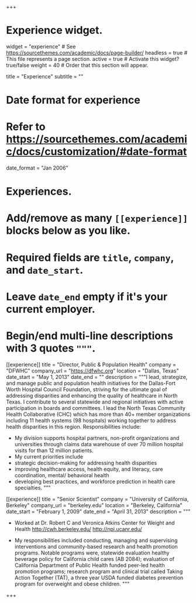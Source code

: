 +++
# Experience widget.
widget = "experience"  # See https://sourcethemes.com/academic/docs/page-builder/
headless = true  # This file represents a page section.
active = true  # Activate this widget? true/false
weight = 40  # Order that this section will appear.

title = "Experience"
subtitle = ""

# Date format for experience
#   Refer to https://sourcethemes.com/academic/docs/customization/#date-format
date_format = "Jan 2006"

# Experiences.
#   Add/remove as many `[[experience]]` blocks below as you like.
#   Required fields are `title`, `company`, and `date_start`.
#   Leave `date_end` empty if it's your current employer.
#   Begin/end multi-line descriptions with 3 quotes `"""`.
[[experience]]
  title = "Director, Public & Population Health"
  company = "DFWHC"
  company_url = "https://dfwhc.org"
  location = "Dallas, Texas"
  date_start = "May 1, 2013"
  date_end = ""
  description = """I lead, strategize, and manage public and population health initiatives for the Dallas-Fort Worth Hospital Council Foundation, striving for the ultimate goal of addressing disparities and enhancing the quality of healthcare in North Texas. I contribute to several statewide and regional initiatives with active participation in boards and committees. I lead the North Texas Community Health Collaborative (CHC) which has more than 40+ member organizations including 11 health systems (98 hospitals) working together to address health disparities in this region.
  Responsibilities include:
  * My division supports hospital partners, non-profit organizations and universities through claims data warehouse of over 70 million hospital visits for than 12 million patients. 
  * My current priorities include 
  * strategic decision-making for addressing health disparities
  * improving healthcare access, health equity, and literacy, care coordination, mental/ behavioral health
  * developing best practices, and workforce prediction in health care specialties. 
  """

[[experience]]
  title = "Senior Scientist"
  company = "University of California, Berkeley"
  company_url = "berkeley.edu"
  location = "Berkeley, California"
  date_start = "February 1, 2009"
  date_end = "April 31, 2013"
  description = """ 
  * Worked at Dr. Robert C and Veronica Atkins Center for Weight and Health
    http://cwh.berkeley.edu/
    http://npi.ucanr.edu/

  * My responsibilities included conducting, managing and supervising interventions and community-based research and health promotion       programs. 
    Notable programs were, statewide evaluation healthy beverage policy for California child cares (AB 2084); evaluation of California       Department of Public Health funded peer-led health promotion programs; research program and clinical trial called Taking Action         Together (TAT), a three year USDA funded diabetes prevention program for overweight and obese children. 
"""

+++
